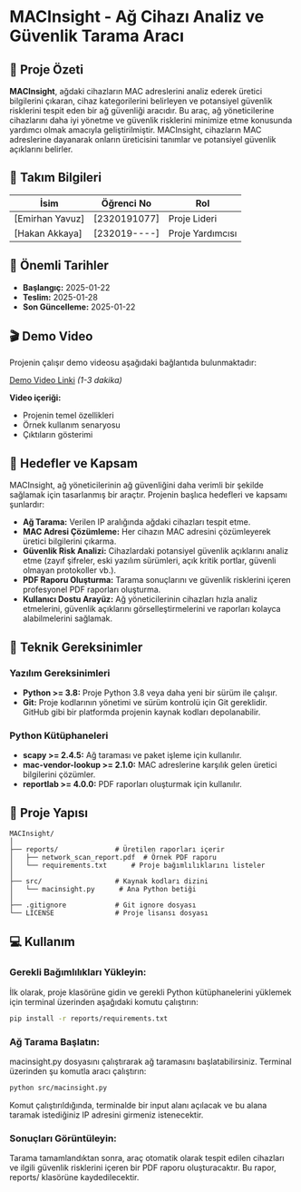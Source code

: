 # MACInsight - Ağ Cihazı Analiz ve Güvenlik Tarama Aracı

## 🎯 Proje Özeti

**MACInsight**, ağdaki cihazların MAC adreslerini analiz ederek üretici bilgilerini çıkaran, cihaz kategorilerini belirleyen ve potansiyel güvenlik risklerini tespit eden bir ağ güvenliği aracıdır. Bu araç, ağ yöneticilerine cihazlarını daha iyi yönetme ve güvenlik risklerini minimize etme konusunda yardımcı olmak amacıyla geliştirilmiştir. MACInsight, cihazların MAC adreslerine dayanarak onların üreticisini tanımlar ve potansiyel güvenlik açıklarını belirler.

## 👥 Takım Bilgileri

| İsim            | Öğrenci No   | Rol              |
| --------------- | ------------ | ---------------- |
| [Emirhan Yavuz] | [2320191077] | Proje Lideri     |
| [Hakan Akkaya]  | [232019----] | Proje Yardımcısı |

## 📅 Önemli Tarihler

- **Başlangıç:** 2025-01-22
- **Teslim:** 2025-01-28
- **Son Güncelleme:** 2025-01-22

## 🎬 Demo Video

Projenin çalışır demo videosu aşağıdaki bağlantıda bulunmaktadır:

[Demo Video Linki](#) _(1-3 dakika)_

**Video içeriği:**

- Projenin temel özellikleri
- Örnek kullanım senaryosu
- Çıktıların gösterimi

## 🎯 Hedefler ve Kapsam

MACInsight, ağ yöneticilerinin ağ güvenliğini daha verimli bir şekilde sağlamak için tasarlanmış bir araçtır. Projenin başlıca hedefleri ve kapsamı şunlardır:

- **Ağ Tarama:** Verilen IP aralığında ağdaki cihazları tespit etme.
- **MAC Adresi Çözümleme:** Her cihazın MAC adresini çözümleyerek üretici bilgilerini çıkarma.
- **Güvenlik Risk Analizi:** Cihazlardaki potansiyel güvenlik açıklarını analiz etme (zayıf şifreler, eski yazılım sürümleri, açık kritik portlar, güvenli olmayan protokoller vb.).
- **PDF Raporu Oluşturma:** Tarama sonuçlarını ve güvenlik risklerini içeren profesyonel PDF raporları oluşturma.
- **Kullanıcı Dostu Arayüz:** Ağ yöneticilerinin cihazları hızla analiz etmelerini, güvenlik açıklarını görselleştirmelerini ve raporları kolayca alabilmelerini sağlamak.

## 🔧 Teknik Gereksinimler

### Yazılım Gereksinimleri

- **Python >= 3.8:** Proje Python 3.8 veya daha yeni bir sürüm ile çalışır.
- **Git:** Proje kodlarının yönetimi ve sürüm kontrolü için Git gereklidir. GitHub gibi bir platformda projenin kaynak kodları depolanabilir.

### Python Kütüphaneleri

- **scapy >= 2.4.5:** Ağ taraması ve paket işleme için kullanılır.
- **mac-vendor-lookup >= 2.1.0:** MAC adreslerine karşılık gelen üretici bilgilerini çözümler.
- **reportlab >= 4.0.0:** PDF raporları oluşturmak için kullanılır.

## 📂 Proje Yapısı

```plaintext
MACInsight/
│
├── reports/              # Üretilen raporları içerir
│   ├── network_scan_report.pdf  # Örnek PDF raporu
│   └── requirements.txt      # Proje bağımlılıklarını listeler
│
├── src/                  # Kaynak kodları dizini
│   └── macinsight.py      # Ana Python betiği
│
├── .gitignore            # Git ignore dosyası
└── LICENSE               # Proje lisansı dosyası
```

## 💻 Kullanım

### Gerekli Bağımlılıkları Yükleyin:

İlk olarak, proje klasörüne gidin ve gerekli Python kütüphanelerini yüklemek için terminal üzerinden aşağıdaki komutu çalıştırın:

```bash
pip install -r reports/requirements.txt
```

### Ağ Tarama Başlatın:

macinsight.py dosyasını çalıştırarak ağ taramasını başlatabilirsiniz. Terminal üzerinden şu komutla aracı çalıştırın:

```bash
python src/macinsight.py
```

Komut çalıştırıldığında, terminalde bir input alanı açılacak ve bu alana taramak istediğiniz IP adresini girmeniz istenecektir.

### Sonuçları Görüntüleyin:

Tarama tamamlandıktan sonra, araç otomatik olarak tespit edilen cihazları ve ilgili güvenlik risklerini içeren bir PDF raporu oluşturacaktır. Bu rapor, reports/ klasörüne kaydedilecektir.
